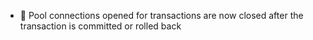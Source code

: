 - 🐛 Pool connections opened for transactions are now closed after the transaction is committed or rolled back
